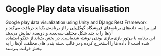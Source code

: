# Google Play data visualisation
Google play data visualization using Unity and Django Rest Framework  
این برنامه، داده‌های برنامه‌های فروشگاه گوگل‌پلی را از برنامه‌ی بک‌اند دریافت می‌کند و آن‌ها را به چند شکل مختلف سه‌بعدی و دوبعدی نمایش می‌دهد.  
این برنامه با موتور بازی‌سازی یونیتی نوشته شده‌است.
در بخش بک‌اند از جنگو استفاده شده است تا داده ها را استخراج کرده و در قالب دسته بندی های مختلف، آن‌ها را به بخش فرانت بفرستد.

